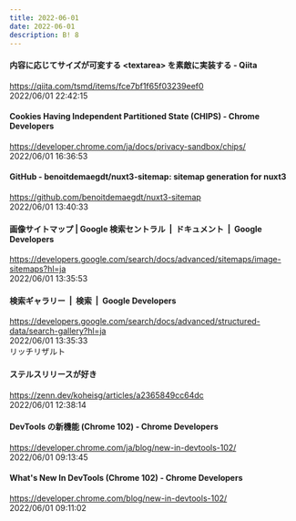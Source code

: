 ```yaml
---
title: 2022-06-01
date: 2022-06-01
description: B! 8
---
```


#### 内容に応じてサイズが可変する &lt;textarea&gt; を素敵に実装する - Qiita
https://qiita.com/tsmd/items/fce7bf1f65f03239eef0<br>
2022/06/01 22:42:15<br>


#### Cookies Having Independent Partitioned State (CHIPS) - Chrome Developers
https://developer.chrome.com/ja/docs/privacy-sandbox/chips/<br>
2022/06/01 16:36:53<br>


#### GitHub - benoitdemaegdt/nuxt3-sitemap: sitemap generation for nuxt3
https://github.com/benoitdemaegdt/nuxt3-sitemap<br>
2022/06/01 13:40:33<br>


#### 画像サイトマップ | Google 検索セントラル  |  ドキュメント  |  Google Developers
https://developers.google.com/search/docs/advanced/sitemaps/image-sitemaps?hl=ja<br>
2022/06/01 13:35:53<br>


#### 検索ギャラリー  |  検索       |  Google Developers
https://developers.google.com/search/docs/advanced/structured-data/search-gallery?hl=ja<br>
2022/06/01 13:35:33<br>
リッチリザルト


#### ステルスリリースが好き
https://zenn.dev/koheisg/articles/a2365849cc64dc<br>
2022/06/01 12:38:14<br>


#### DevTools の新機能 (Chrome 102) - Chrome Developers
https://developer.chrome.com/ja/blog/new-in-devtools-102/<br>
2022/06/01 09:13:45<br>


#### What's New In DevTools (Chrome 102) - Chrome Developers
https://developer.chrome.com/blog/new-in-devtools-102/<br>
2022/06/01 09:11:02<br>


